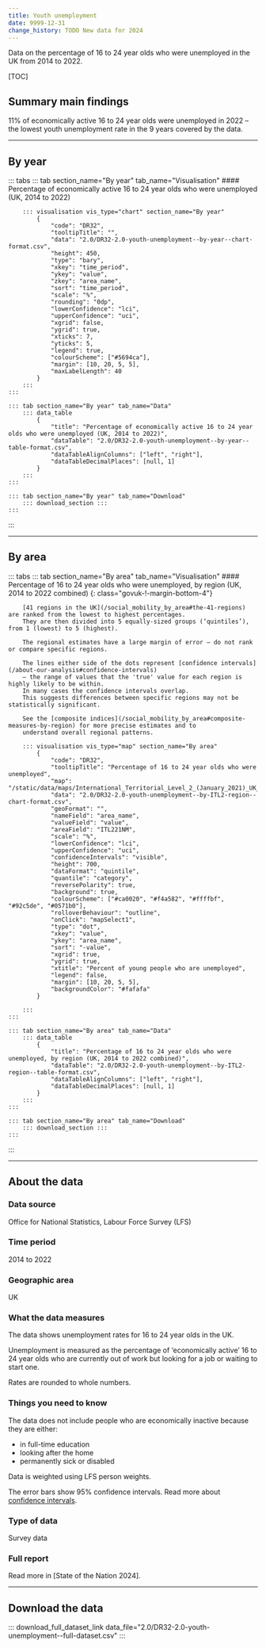 ```yaml
---
title: Youth unemployment
date: 9999-12-31
change_history: TODO New data for 2024
---
```


Data on the percentage of 16 to 24 year olds who were unemployed in the UK from 2014 to 2022.

[TOC]

## Summary main findings

11% of economically active 16 to 24 year olds were unemployed in 2022 – the lowest youth unemployment rate in the 9 years covered by the data.

---

## By year

::: tabs
    ::: tab section_name="By year" tab_name="Visualisation"
        #### Percentage of economically active 16 to 24 year olds who were unemployed (UK, 2014 to 2022)

        ::: visualisation vis_type="chart" section_name="By year"
            {
                "code": "DR32",
                "tooltipTitle": "",
                "data": "2.0/DR32-2.0-youth-unemployment--by-year--chart-format.csv",
                "height": 450,
                "type": "bary",
                "xkey": "time_period",
                "ykey": "value",
                "zkey": "area_name",
                "sort": "time_period",
                "scale": "%",
                "rounding": "0dp",
                "lowerConfidence": "lci",
                "upperConfidence": "uci",
                "xgrid": false,
                "ygrid": true,
                "xticks": 7,
                "yticks": 5,
                "legend": true,
                "colourScheme": ["#5694ca"],
                "margin": [10, 20, 5, 5],
                "maxLabelLength": 40
            }
        :::
    :::

    ::: tab section_name="By year" tab_name="Data"
        ::: data_table
            {
                "title": "Percentage of economically active 16 to 24 year olds who were unemployed (UK, 2014 to 2022)",
                "dataTable": "2.0/DR32-2.0-youth-unemployment--by-year--table-format.csv",
                "dataTableAlignColumns": ["left", "right"],
                "dataTableDecimalPlaces": [null, 1]
            }
        :::
    :::

    ::: tab section_name="By year" tab_name="Download"
        ::: download_section :::
    :::
:::

---

## By area

::: tabs
    ::: tab section_name="By area" tab_name="Visualisation"
        #### Percentage of 16 to 24 year olds who were unemployed, by region (UK, 2014 to 2022 combined) {: class="govuk-!-margin-bottom-4"}

        [41 regions in the UK](/social_mobility_by_area#the-41-regions) are ranked from the lowest to highest percentages.
        They are then divided into 5 equally-sized groups (‘quintiles’), from 1 (lowest) to 5 (highest).
        
        The regional estimates have a large margin of error – do not rank or compare specific regions.
        
        The lines either side of the dots represent [confidence intervals](/about-our-analysis#confidence-intervals)
        – the range of values that the 'true' value for each region is highly likely to be within.
        In many cases the confidence intervals overlap.
        This suggests differences between specific regions may not be statistically significant.
        
        See the [composite indices](/social_mobility_by_area#composite-measures-by-region) for more precise estimates and to
        understand overall regional patterns.

        ::: visualisation vis_type="map" section_name="By area"
            {
                "code": "DR32",
                "tooltipTitle": "Percentage of 16 to 24 year olds who were unemployed",
                "map": "/static/data/maps/International_Territorial_Level_2_(January_2021)_UK_BUC.json",
                "data": "2.0/DR32-2.0-youth-unemployment--by-ITL2-region--chart-format.csv",
                "geoFormat": "",
                "nameField": "area_name",
                "valueField": "value",
                "areaField": "ITL221NM",
                "scale": "%",
                "lowerConfidence": "lci",
                "upperConfidence": "uci",
                "confidenceIntervals": "visible",
                "height": 700,
                "dataFormat": "quintile",
                "quantile": "category",
                "reversePolarity": true,
                "background": true,
                "colourScheme": ["#ca0020", "#f4a582", "#ffffbf", "#92c5de", "#0571b0"],
                "rolloverBehaviour": "outline",
                "onClick": "mapSelect1",
                "type": "dot",
                "xkey": "value",
                "ykey": "area_name",
                "sort": "-value",
                "xgrid": true,
                "ygrid": true,
                "xtitle": "Percent of young people who are unemployed",
                "legend": false,
                "margin": [10, 20, 5, 5],
                "backgroundColor": "#fafafa"
            }
                
        :::
    :::

    ::: tab section_name="By area" tab_name="Data"
        ::: data_table
            {
                "title": "Percentage of 16 to 24 year olds who were unemployed, by region (UK, 2014 to 2022 combined)",
                "dataTable": "2.0/DR32-2.0-youth-unemployment--by-ITL2-region--table-format.csv",
                "dataTableAlignColumns": ["left", "right"],
                "dataTableDecimalPlaces": [null, 1]
            }
        :::
    :::

    ::: tab section_name="By area" tab_name="Download"
        ::: download_section :::
    :::
:::

---

## About the data

### Data source
Office for National Statistics, Labour Force Survey (LFS)

### Time period
2014 to 2022

### Geographic area
UK

### What the data measures
The data shows unemployment rates for 16 to 24 year olds in the UK.

Unemployment is measured as the percentage of ‘economically active’ 16 to 24 year olds who are currently out of work but looking for a job or waiting to start one.

Rates are rounded to whole numbers.

### Things you need to know
The data does not include people who are economically inactive because they are either:

* in full-time education
* looking after the home
* permanently sick or disabled

Data is weighted using LFS person weights.

The error bars show 95% confidence intervals. Read more about [confidence intervals](/about-our-analysis#confidence-intervals).


### Type of data
Survey data

### Full report
Read more in [State of the Nation 2024].

---

## Download the data

::: download_full_dataset_link data_file="2.0/DR32-2.0-youth-unemployment--full-dataset.csv" :::
